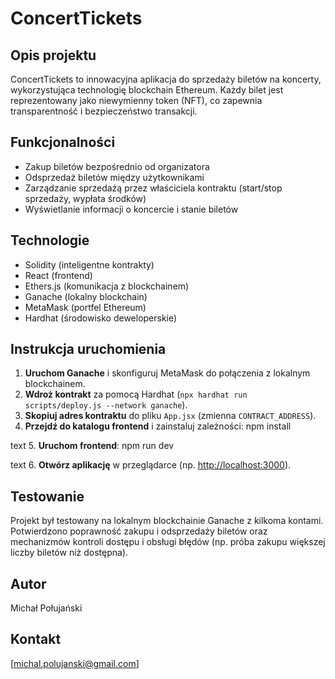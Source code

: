 # ConcertTickets

## Opis projektu
ConcertTickets to innowacyjna aplikacja do sprzedaży biletów na koncerty, wykorzystująca technologię blockchain Ethereum. Każdy bilet jest reprezentowany jako niewymienny token (NFT), co zapewnia transparentność i bezpieczeństwo transakcji.

## Funkcjonalności
- Zakup biletów bezpośrednio od organizatora
- Odsprzedaż biletów między użytkownikami
- Zarządzanie sprzedażą przez właściciela kontraktu (start/stop sprzedaży, wypłata środków)
- Wyświetlanie informacji o koncercie i stanie biletów

## Technologie
- Solidity (inteligentne kontrakty)
- React (frontend)
- Ethers.js (komunikacja z blockchainem)
- Ganache (lokalny blockchain)
- MetaMask (portfel Ethereum)
- Hardhat (środowisko deweloperskie)

## Instrukcja uruchomienia

1. **Uruchom Ganache** i skonfiguruj MetaMask do połączenia z lokalnym blockchainem.
2. **Wdroż kontrakt** za pomocą Hardhat (`npx hardhat run scripts/deploy.js --network ganache`).
3. **Skopiuj adres kontraktu** do pliku `App.jsx` (zmienna `CONTRACT_ADDRESS`).
4. **Przejdź do katalogu frontend** i zainstaluj zależności:
npm install

text
5. **Uruchom frontend**:
npm run dev

text
6. **Otwórz aplikację** w przeglądarce (np. [http://localhost:3000](http://localhost:3000)).

## Testowanie

Projekt był testowany na lokalnym blockchainie Ganache z kilkoma kontami. Potwierdzono poprawność zakupu i odsprzedaży biletów oraz mechanizmów kontroli dostępu i obsługi błędów (np. próba zakupu większej liczby biletów niż dostępna).

## Autor
Michał Połujański

## Kontakt
[michal.polujanski@gmail.com]
